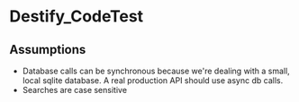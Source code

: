 # Destify_CodeTest

## Assumptions
* Database calls can be synchronous because we're dealing with a small, local sqlite database.  A real production API should use async db calls.
* Searches are case sensitive